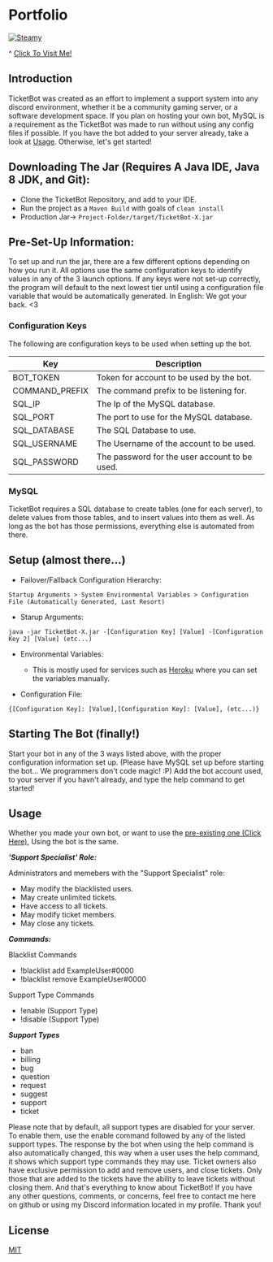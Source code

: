 # Portfolio

[![Steamy](https://i.imgur.com/kA46jst.png)](https://westernpine.dev)

^ [Click To Visit Me!](https://westernpine.dev)

## Introduction

TicketBot was created as an effort to implement a support system into any discord environment, whether it be a community gaming server, or a software development space. If you plan on hosting your own bot, MySQL is a requirement as the TicketBot was made to run without using any config files if possible. If you have the bot added to your server already, take a look at [Usage](https://github.com/WesternPine/TicketBot#usage). Otherwise, let's get started!

## Downloading The Jar (Requires A Java IDE, Java 8 JDK, and Git):

  - Clone the TicketBot Repository, and add to your IDE.
  - Run the project as a `Maven Build` with goals of `clean install`
  - Production Jar-> `Project-Folder/target/TicketBot-X.jar`
  
## Pre-Set-Up Information:

To set up and run the jar, there are a few different options depending on how you run it. All options use the same configuration keys to identify values in any of the 3 launch options. If any keys were not set-up correctly, the program will default to the next lowest tier until using a configuration file variable that would be automatically generated. In English: We got your back. <3

### Configuration Keys

The following are configuration keys to be used when setting up the bot.

| Key | Description |
|-----|-------------|
| BOT_TOKEN | Token for account to be used by the bot. |
| COMMAND_PREFIX | The command prefix to be listening for. |
| SQL_IP | The Ip of the MySQL database. |
| SQL_PORT | The port to use for the MySQL database. |
| SQL_DATABASE | The SQL Database to use. |
| SQL_USERNAME | The Username of the account to be used. |
| SQL_PASSWORD | The password for the user account to be used. |

### MySQL

TicketBot requires a SQL database to create tables (one for each server), to delete values from those tables, and to insert values into them as well. As long as the bot has those permissions, everything else is automated from there.

## Setup (almost there...)

  - Failover/Fallback Configuration Hierarchy: 
  
```
Startup Arguments > System Environmental Variables > Configuration File (Automatically Generated, Last Resort)
```

  - Starup Arguments:
  
```
java -jar TicketBot-X.jar -[Configuration Key] [Value] -[Configuration Key 2] [Value] (etc...)
```

  - Environmental Variables:

    - This is mostly used for services such as [Heroku](https://heroku.com) where you can set the variables manually. 

  - Configuration File:
  
```
{[Configuration Key]: [Value],[Configuration Key]: [Value], (etc...)}
```

## Starting The Bot (finally!)

Start your bot in any of the 3 ways listed above, with the proper configuration information set up. (Please have MySQL set up before starting the bot... We programmers don't code magic! :P) Add the bot account used, to your server if you havn't already, and type the help command to get started!


## Usage

Whether you made your own bot, or want to use the [pre-existing one (Click Here)](https://discordapp.com/api/oauth2/authorize?client_id=498422164077150218&permissions=268463120&scope=bot), Using the bot is the same.

___'Support Specialist' Role:___

Administrators and memebers with the "Support Specialist" role:

  - May modify the blacklisted users.
  - May create unlimited tickets.
  - Have access to all tickets.
  - May modify ticket members.
  - May close any tickets.

___Commands:___

Blacklist Commands

  - !blacklist add ExampleUser#0000
  - !blacklist remove ExampleUser#0000
  
Support Type Commands

  - !enable (Support Type)
  - !disable (Support Type)

___Support Types___

  - ban
  - billing
  - bug
  - question
  - request
  - suggest
  - support
  - ticket

Please note that by default, all support types are disabled for your server. To enable them, use the enable command followed by any of the listed support types. The response by the bot when using the help command is also automatically changed, this way when a user uses the help command, it shows which support type commands they may use. Ticket owners also have exclusive permission to add and remove users, and close tickets. Only those that are added to the tickets have the ability to leave tickets without closing them. And that's everything to know about TicketBot! If you have any other questions, comments, or concerns, feel free to contact me here on github or using my Discord information located in my profile. Thank you!

License
----

[MIT](https://choosealicense.com/)
